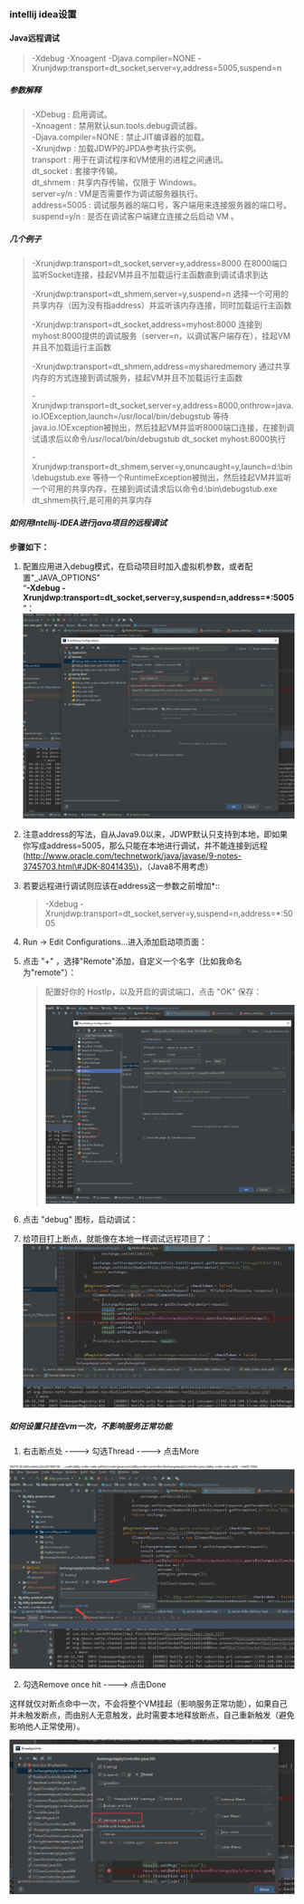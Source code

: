 ### intellij idea设置

#### Java远程调试

> -Xdebug -Xnoagent -Djava.compiler=NONE -Xrunjdwp:transport=dt\_socket,server=y,address=5005,suspend=n

##### 参数解释

> -XDebug : 启用调试。  
> -Xnoagent : 禁用默认sun.tools.debug调试器。  
> -Djava.compiler=NONE : 禁止JIT编译器的加载。  
> -Xrunjdwp : 加载JDWP的JPDA参考执行实例。  
> transport : 用于在调试程序和VM使用的进程之间通讯。  
> dt\_socket : 套接字传输。  
> dt\_shmem : 共享内存传输，仅限于 Windows。  
> server=y/n : VM是否需要作为调试服务器执行。  
> address=5005 : 调试服务器的端口号，客户端用来连接服务器的端口号。  
> suspend=y/n : 是否在调试客户端建立连接之后启动 VM 。

##### 几个例子

> -Xrunjdwp:transport=dt\_socket,server=y,address=8000
> 在8000端口监听Socket连接，挂起VM并且不加载运行主函数直到调试请求到达
>
> -Xrunjdwp:transport=dt\_shmem,server=y,suspend=n
> 选择一个可用的共享内存（因为没有指address）并监听该内存连接，同时加载运行主函数
>
> -Xrunjdwp:transport=dt\_socket,address=myhost:8000
> 连接到myhost:8000提供的调试服务（server=n，以调试客户端存在），挂起VM并且不加载运行主函数
>
> -Xrunjdwp:transport=dt\_shmem,address=mysharedmemory 通过共享内存的方式连接到调试服务，挂起VM并且不加载运行主函数
>
> -Xrunjdwp:transport=dt\_socket,server=y,address=8000,onthrow=java.io.IOException,launch=/usr/local/bin/debugstub
> 等待java.io.IOException被抛出，然后挂起VM并监听8000端口连接，在接到调试请求后以命令/usr/local/bin/debugstub dt\_socket myhost:8000执行
>
> -Xrunjdwp:transport=dt\_shmem,server=y,onuncaught=y,launch=d:\bin\debugstub.exe
> 等待一个RuntimeException被抛出，然后挂起VM并监听一个可用的共享内存，在接到调试请求后以命令d:\bin\debugstub.exe dt\_shmem执行,是可用的共享内存

##### 如何用Intellij-IDEA进行java项目的远程调试

**步骤如下：**

1. 配置应用进入debug模式，在启动项目时加入虚拟机参数，或者配置"\_JAVA\_OPTIONS"  
   “**-Xdebug -Xrunjdwp:transport=dt\_socket,server=y,suspend=n,address=\*:5005**”：![](/assets/import1.png)

2. 注意address的写法，自从Java9.0以来，JDWP默认只支持到本地，即如果你写成address=5005，那么只能在本地进行调试，并不能连接到远程\([http://www.oracle.com/technetwork/java/javase/9-notes-3745703.html\#JDK-8041435\)](http://www.oracle.com/technetwork/java/javase/9-notes-3745703.html#JDK-8041435%29。)，（Java8不用考虑）

3. 若要远程进行调试则应该在address这一参数之前增加\*::

   > -Xdebug -Xrunjdwp:transport=dt\_socket,server=y,suspend=n,address=\*:5005

4. Run -&gt; Edit Configurations...进入添加启动项页面：

5. 点击 "+" ，选择"Remote"添加，自定义一个名字（比如我命名为"remote"）：

   > 配置好你的 HostIp，以及开启的调试端口，点击 "OK" 保存：
   >
   > ![](/assets/import2.png)

6. 点击 "debug" 图标，启动调试：

7. 给项目打上断点，就能像在本地一样调试远程项目了：![](/assets/import3.png)

##### 如何设置只挂在vm一次，不影响服务正常功能

1. 右击断点处 ----&gt; 勾选Thread   ----&gt; 点击More

![](/assets/import.png)

2. 勾选Remove once hit ----&gt; 点击Done

这样就仅对断点命中一次，不会将整个VM挂起（影响服务正常功能），如果自己并未触发断点，而由别人无意触发，此时需要本地释放断点，自己重新触发（避免影响他人正常使用）。

![](/assets/import4.png)


